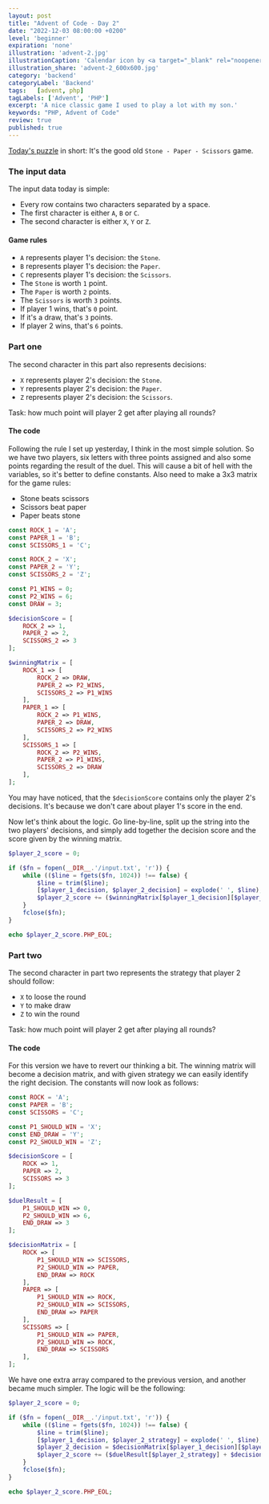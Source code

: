 ```yaml
---
layout: post
title: "Advent of Code - Day 2"
date: "2022-12-03 08:00:00 +0200"
level: 'beginner'
expiration: 'none'
illustration: 'advent-2.jpg'
illustrationCaption: 'Calendar icon by <a target="_blank" rel="noopener" href="https://pixabay.com/users/pinwhalestock-13691058/?utm_source=link-attribution&amp;utm_medium=referral&amp;utm_campaign=image&amp;utm_content=4623521">Kevin Sanderson</a> from <a target="_blank" rel="noopener" href="https://pixabay.com//?utm_source=link-attribution&amp;utm_medium=referral&amp;utm_campaign=image&amp;utm_content=4623521">Pixabay</a>'
illustration_share: 'advent-2_600x600.jpg'
category: 'backend'
categoryLabel: 'Backend'
tags:   [advent, php]
tagLabels: ['Advent', 'PHP']
excerpt: 'A nice classic game I used to play a lot with my son.'
keywords: "PHP, Advent of Code"
review: true
published: true
---
```


<a href="https://adventofcode.com/2022/day/2" rel="noopener" target="_blank">Today's puzzle</a> in short: It's the good
old `Stone - Paper - Scissors` game.

### The input data

The input data today is simple:

* Every row contains two characters separated by a space.
* The first character is either `A`, `B` or `C`.
* The second character is either `X`, `Y` or `Z`.

#### Game rules

* `A` represents player 1's decision: the `Stone`.
* `B` represents player 1's decision: the `Paper`.
* `C` represents player 1's decision: the `Scissors`.
* The `Stone` is worth `1` point.
* The `Paper` is worth `2` points.
* The `Scissors` is worth `3` points.
* If player 1 wins, that's `0` point.
* If it's a draw, that's `3` points.
* If player 2 wins, that's `6` points.

### Part one

The second character in this part also represents decisions:

* `X` represents player 2's decision: the `Stone`.
* `Y` represents player 2's decision: the `Paper`.
* `Z` represents player 2's decision: the `Scissors`.

Task: how much point will player 2 get after playing all rounds?

#### The code

Following the rule I set up yesterday, I think in the most simple solution. So we have two players, six letters with three 
points assigned and also some points regarding the result of the duel. This will cause a bit of hell with the variables,
so it's better to define constants. Also need to make a 3x3 matrix for the game rules:

* Stone beats scissors
* Scissors beat paper
* Paper beats stone

```php
const ROCK_1 = 'A';
const PAPER_1 = 'B';
const SCISSORS_1 = 'C';

const ROCK_2 = 'X';
const PAPER_2 = 'Y';
const SCISSORS_2 = 'Z';

const P1_WINS = 0;
const P2_WINS = 6;
const DRAW = 3;

$decisionScore = [
    ROCK_2 => 1,
    PAPER_2 => 2,
    SCISSORS_2 => 3
];

$winningMatrix = [
    ROCK_1 => [
        ROCK_2 => DRAW,
        PAPER_2 => P2_WINS,
        SCISSORS_2 => P1_WINS
    ],
    PAPER_1 => [
        ROCK_2 => P1_WINS,
        PAPER_2 => DRAW,
        SCISSORS_2 => P2_WINS
    ],
    SCISSORS_1 => [
        ROCK_2 => P2_WINS,
        PAPER_2 => P1_WINS,
        SCISSORS_2 => DRAW
    ],
];
```

You may have noticed, that the `$decisionScore` contains only the player 2's decisions. It's because we don't care about player 1's 
score in the end.

Now let's think about the logic. Go line-by-line, split up the string into the two players' decisions, and simply add
together the decision score and the score given by the winning matrix.

```php
$player_2_score = 0;

if ($fn = fopen(__DIR__.'/input.txt', 'r')) {
    while (($line = fgets($fn, 1024)) !== false) {
        $line = trim($line);
        [$player_1_decision, $player_2_decision] = explode(' ', $line);
        $player_2_score += ($winningMatrix[$player_1_decision][$player_2_decision] + $decisionScore[$player_2_decision]);
    }
    fclose($fn);
}

echo $player_2_score.PHP_EOL;
```

### Part two

The second character in part two represents the strategy that player 2 should follow:

* `X` to loose the round
* `Y` to make draw
* `Z` to win the round

Task: how much point will player 2 get after playing all rounds?

#### The code

For this version we have to revert our thinking a bit. The winning matrix will become a decision matrix, and with given
strategy we can easily identify the right decision. The constants will now look as follows:

```php
const ROCK = 'A';
const PAPER = 'B';
const SCISSORS = 'C';

const P1_SHOULD_WIN = 'X';
const END_DRAW = 'Y';
const P2_SHOULD_WIN = 'Z';

$decisionScore = [
    ROCK => 1,
    PAPER => 2,
    SCISSORS => 3
];

$duelResult = [
    P1_SHOULD_WIN => 0,
    P2_SHOULD_WIN => 6,
    END_DRAW => 3
];

$decisionMatrix = [
    ROCK => [
        P1_SHOULD_WIN => SCISSORS,
        P2_SHOULD_WIN => PAPER,
        END_DRAW => ROCK
    ],
    PAPER => [
        P1_SHOULD_WIN => ROCK,
        P2_SHOULD_WIN => SCISSORS,
        END_DRAW => PAPER
    ],
    SCISSORS => [
        P1_SHOULD_WIN => PAPER,
        P2_SHOULD_WIN => ROCK,
        END_DRAW => SCISSORS
    ],
];
```

We have one extra array compared to the previous version, and another became much simpler. The logic will be the following:

```php
$player_2_score = 0;

if ($fn = fopen(__DIR__.'/input.txt', 'r')) {
    while (($line = fgets($fn, 1024)) !== false) {
        $line = trim($line);
        [$player_1_decision, $player_2_strategy] = explode(' ', $line);
        $player_2_decision = $decisionMatrix[$player_1_decision][$player_2_strategy];
        $player_2_score += ($duelResult[$player_2_strategy] + $decisionScore[$player_2_decision]);
    }
    fclose($fn);
}

echo $player_2_score.PHP_EOL;
```